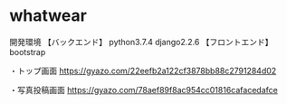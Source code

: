 # whatwear
開発環境
【バックエンド】
python3.7.4
django2.2.6
【フロントエンド】
bootstrap


・トップ画面
https://gyazo.com/22eefb2a122cf3878bb88c2791284d02

・写真投稿画面
https://gyazo.com/78aef89f8ac954cc01816cafacedafce

